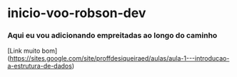 # inicio-voo-robson-dev
### Aqui eu vou adicionando empreitadas ao longo do caminho

[Link muito bom] (https://sites.google.com/site/proffdesiqueiraed/aulas/aula-1---introducao-a-estrutura-de-dados)
